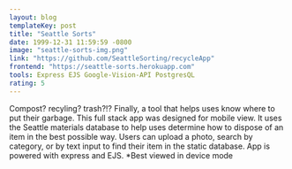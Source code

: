 ```yaml
---
layout: blog
templateKey: post
title: "Seattle Sorts"
date: 1999-12-31 11:59:59 -0800
image: "seattle-sorts-img.png"
link: "https://github.com/SeattleSorting/recycleApp"
frontend: "https://seattle-sorts.herokuapp.com"
tools: Express EJS Google-Vision-API PostgresQL 
rating: 5
---
```


Compost? recyling? trash?!? Finally, a tool that helps uses know where to put their garbage. This full stack app was designed for mobile view. It uses the Seattle materials database to help uses determine how to dispose of an item in the best possible way. Users can upload a photo, search by category, or by text input to find their item in the static database. App is powered with express and EJS. 
*Best viewed in device mode